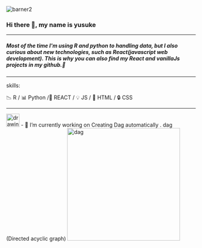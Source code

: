 




![barner2](https://user-images.githubusercontent.com/66249668/114359667-2d81de80-9baf-11eb-86a6-1589f6d65334.jpg)

### Hi there 👋, my name is yusuke

---

##### Most of the time I'm using R and python to handling data, but I also curious about new technologies, such as React(javascript web development). This is why you can also find my React and vanillaJs projects in my github.👋

---

skills:

:chart_with_downwards_trend: R / :bar_chart: Python /:hammer: REACT / :bulb: JS / :key: HTML / :lock: CSS 

---


<img src="https://user-images.githubusercontent.com/66249668/114362223-109ada80-9bb2-11eb-8fff-1aaae2078caa.png" alt="drawing" width="35" height="35" />
- 🔭 I’m currently working on Creating Dag automatically .
dag (Directed acyclic graph)

<span style='align:center'>
<img src='https://user-images.githubusercontent.com/66249668/114363164-17761d00-9bb3-11eb-9f72-261c5073370d.png' alt="dag" width='300' height='300' />
</span>

